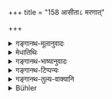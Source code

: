 +++
title = "158 आसीता८ मरणात्"

+++

<details><summary>गङ्गानथ-मूलानुवादः</summary>

Till her death, she should remain patient, self-controlled and chaste,—seeking that most excellent merit that accrues to women having a single husband. (156).
</details>

<details><summary>मेधातिथिः</summary>

एष एवार्थो विस्पष्टीक्रियते । **आ मरणाद् ब्रह्मचारिण्य् आसीत** । अस्याम् आपदि न व्यभिचारेणात्मानं जीवयेत् । **क्षान्ता** । तत्कृतं दुःखम् अवधीरयन्ती । न ब्रह्मचर्यं क्षुदुत्कृतं येन चित्तं कल्लोलेन खण्डयेत् । एकः पतिर् यासां ताः, एकस्य वा पत्न्य **एकपत्न्यः**, तासां सावित्रीप्रभृतीनां **यो धर्मो** यस्य फलं वरदानाभिशापादिषु शक्तता। **तं कांक्षन्ती** कामयमाना ब्रह्मचर्यं न जह्यात् । अस्याम् अवस्थायां मूलफलाशिन्या यदि भवति मरणं ततो न दोषः ॥ ५.१५६ ॥
</details>

<details><summary>गङ्गानथ-भाष्यानुवादः</summary>

What has gone before is further explained.

‘*Till her death she should remain chaste*’;—*i.e*., even under the said
distressing conditions she shall not seek to maintain herself by
misbehaviour.

‘*Patient*’—disregarding the troubles caused by her circumstances, she
shall not allow her chastity to be disfigured by hunger; she shall not
allow her mind to be disturbed by the waves of passion.

The compound ‘*ekapatni* (*ekapatnī*?)’ may be expounded either as
‘those who have a single husband,’ or ‘those who are wives of single
men’; such women, as Sāvitrī and the rest;—the ‘merits’ accruing to such
women; which brings such results as the capacity to confer boons and
pronounce curses;—‘*seeking*’ such merit, the woman should not renounce
chastity.

Under the said circumstances, if, by living upon fruits and roots, she
happen to die,—there would be nothing wrong in this.—(156).
</details>

<details><summary>गङ्गानथ-टिप्पन्यः</summary>

(Verse 158 of others.)

This verse is quoted in *Mitākṣarā*, (on, 2.127) as forbidding the widow
having recourse to another man for the sake of off-spring.
</details>

<details><summary>गङ्गानथ-तुल्य-वाक्यानि</summary>

**(verses 5.154-163)  
**

See Comparative notes for [Verse
5.154].
</details>

<details><summary>Bühler</summary>

158	Until death let her be patient (of hardships), self-controlled, and chaste, and strive (to fulfil) that most excellent duty which (is prescribed) for wives who have one husband only.
</details>
